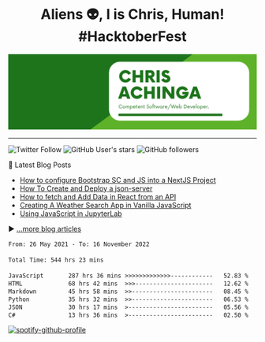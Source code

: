<h1 align="center">
Aliens 👽, I is Chris, Human! #HacktoberFest
</h1>

![chris-achinga](cover.png)

<hr />

![Twitter Follow](https://img.shields.io/twitter/follow/achinga_chris?style=social) ![GitHub User's stars](https://img.shields.io/github/stars/achingachris?style=social) ![GitHub followers](https://img.shields.io/github/followers/achingachris?style=social)

📘 Latest Blog Posts

<!-- BLOG-POST-LIST:START -->
- [How to configure Bootstrap SC and JS into a NextJS Project](https://chrisdevcode.hashnode.dev/how-to-configure-bootstrap-sc-and-js-into-a-nextjs-project)
- [How To Create and Deploy a json-server](https://chrisdevcode.hashnode.dev/how-to-create-and-deploy-a-json-server)
- [How to fetch and Add Data in React from an API](https://chrisdevcode.hashnode.dev/how-to-fetch-and-add-data-in-react-from-an-api)
- [Creating A Weather Search App in Vanilla JavaScript](https://chrisdevcode.hashnode.dev/creating-a-weather-search-app-in-vanilla-javascript)
- [Using JavaScript in JupyterLab](https://chrisdevcode.hashnode.dev/using-javascript-in-jupyterlab)
<!-- BLOG-POST-LIST:END -->

▶ [...more blog articles](https://chrisdevcode.hashnode.dev/)


<!-- Wakatime stats -->

<!--START_SECTION:waka-->

```text
From: 26 May 2021 - To: 16 November 2022

Total Time: 544 hrs 23 mins

JavaScript       287 hrs 36 mins >>>>>>>>>>>>>------------   52.83 %
HTML             68 hrs 42 mins  >>>----------------------   12.62 %
Markdown         45 hrs 58 mins  >>-----------------------   08.45 %
Python           35 hrs 32 mins  >>-----------------------   06.53 %
JSON             30 hrs 17 mins  >------------------------   05.56 %
C#               13 hrs 36 mins  >------------------------   02.50 %
```

<!--END_SECTION:waka-->


[![spotify-github-profile](https://spotify-github-profile.vercel.app/api/view?uid=cs6w6h23jn0fj3asinfnztn5r&cover_image=true&theme=novatorem&show_offline=true&bar_color=177514&bar_color_cover=false)](https://spotify-github-profile.vercel.app/api/view?uid=cs6w6h23jn0fj3asinfnztn5r&redirect=true)
